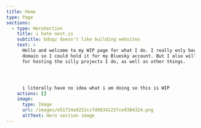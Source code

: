 ```yaml
---
title: Home
type: Page
sections:
  - type: HeroSection
    title: i hate next.js
    subtitle: bdogz doesn't like building websites
    text: >
      Hello and welcome to my WIP page for what I do. I really only bought this
      domain so I could hold it for my Bluesky account. But I also will use it
      for hosting the silly projects I do, as well as other things.




      i literally have no idea what i am doing so this is WIP
    actions: []
    image:
      type: Image
      url: /images/e51f24a9252cc7d88341237ce9384324.png
      altText: Hero section image
---
```

